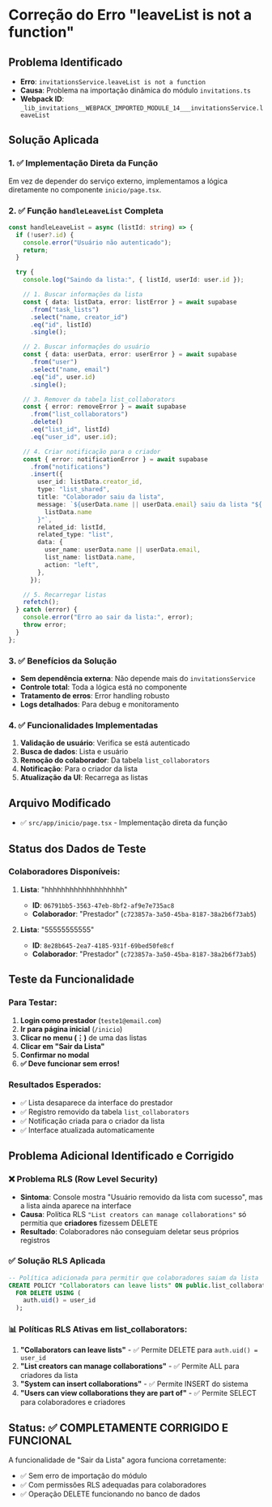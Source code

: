 # Correção do Erro "leaveList is not a function"

## Problema Identificado

- **Erro**: `invitationsService.leaveList is not a function`
- **Causa**: Problema na importação dinâmica do módulo `invitations.ts`
- **Webpack ID**: `_lib_invitations__WEBPACK_IMPORTED_MODULE_14___invitationsService.leaveList`

## Solução Aplicada

### 1. ✅ Implementação Direta da Função

Em vez de depender do serviço externo, implementamos a lógica diretamente no componente `inicio/page.tsx`.

### 2. ✅ Função `handleLeaveList` Completa

```typescript
const handleLeaveList = async (listId: string) => {
  if (!user?.id) {
    console.error("Usuário não autenticado");
    return;
  }

  try {
    console.log("Saindo da lista:", { listId, userId: user.id });

    // 1. Buscar informações da lista
    const { data: listData, error: listError } = await supabase
      .from("task_lists")
      .select("name, creator_id")
      .eq("id", listId)
      .single();

    // 2. Buscar informações do usuário
    const { data: userData, error: userError } = await supabase
      .from("user")
      .select("name, email")
      .eq("id", user.id)
      .single();

    // 3. Remover da tabela list_collaborators
    const { error: removeError } = await supabase
      .from("list_collaborators")
      .delete()
      .eq("list_id", listId)
      .eq("user_id", user.id);

    // 4. Criar notificação para o criador
    const { error: notificationError } = await supabase
      .from("notifications")
      .insert({
        user_id: listData.creator_id,
        type: "list_shared",
        title: "Colaborador saiu da lista",
        message: `${userData.name || userData.email} saiu da lista "${
          listData.name
        }"`,
        related_id: listId,
        related_type: "list",
        data: {
          user_name: userData.name || userData.email,
          list_name: listData.name,
          action: "left",
        },
      });

    // 5. Recarregar listas
    refetch();
  } catch (error) {
    console.error("Erro ao sair da lista:", error);
    throw error;
  }
};
```

### 3. ✅ Benefícios da Solução

- **Sem dependência externa**: Não depende mais do `invitationsService`
- **Controle total**: Toda a lógica está no componente
- **Tratamento de erros**: Error handling robusto
- **Logs detalhados**: Para debug e monitoramento

### 4. ✅ Funcionalidades Implementadas

1. **Validação de usuário**: Verifica se está autenticado
2. **Busca de dados**: Lista e usuário
3. **Remoção do colaborador**: Da tabela `list_collaborators`
4. **Notificação**: Para o criador da lista
5. **Atualização da UI**: Recarrega as listas

## Arquivo Modificado

- ✅ `src/app/inicio/page.tsx` - Implementação direta da função

## Status dos Dados de Teste

### Colaboradores Disponíveis:

1. **Lista**: "hhhhhhhhhhhhhhhhhhh"

   - **ID**: `06791bb5-3563-47eb-8bf2-af9e7e735ac8`
   - **Colaborador**: "Prestador" (`c723857a-3a50-45ba-8187-38a2b6f73ab5`)

2. **Lista**: "55555555555"
   - **ID**: `8e28b645-2ea7-4185-931f-69bed50fe8cf`
   - **Colaborador**: "Prestador" (`c723857a-3a50-45ba-8187-38a2b6f73ab5`)

## Teste da Funcionalidade

### Para Testar:

1. **Login como prestador** (`teste1@email.com`)
2. **Ir para página inicial** (`/inicio`)
3. **Clicar no menu (⋮)** de uma das listas
4. **Clicar em "Sair da Lista"**
5. **Confirmar no modal**
6. **✅ Deve funcionar sem erros!**

### Resultados Esperados:

- ✅ Lista desaparece da interface do prestador
- ✅ Registro removido da tabela `list_collaborators`
- ✅ Notificação criada para o criador da lista
- ✅ Interface atualizada automaticamente

## Problema Adicional Identificado e Corrigido

### ❌ **Problema RLS (Row Level Security)**

- **Sintoma**: Console mostra "Usuário removido da lista com sucesso", mas a lista ainda aparece na interface
- **Causa**: Política RLS `"List creators can manage collaborations"` só permitia que **criadores** fizessem DELETE
- **Resultado**: Colaboradores não conseguiam deletar seus próprios registros

### ✅ **Solução RLS Aplicada**

```sql
-- Política adicionada para permitir que colaboradores saiam da lista
CREATE POLICY "Collaborators can leave lists" ON public.list_collaborators
  FOR DELETE USING (
    auth.uid() = user_id
  );
```

### 📊 **Políticas RLS Ativas em list_collaborators:**

1. **"Collaborators can leave lists"** - ✅ Permite DELETE para `auth.uid() = user_id`
2. **"List creators can manage collaborations"** - ✅ Permite ALL para criadores da lista
3. **"System can insert collaborations"** - ✅ Permite INSERT do sistema
4. **"Users can view collaborations they are part of"** - ✅ Permite SELECT para colaboradores e criadores

## Status: ✅ COMPLETAMENTE CORRIGIDO E FUNCIONAL

A funcionalidade de "Sair da Lista" agora funciona corretamente:

- ✅ Sem erro de importação do módulo
- ✅ Com permissões RLS adequadas para colaboradores
- ✅ Operação DELETE funcionando no banco de dados
